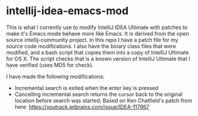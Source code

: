 intellij-idea-emacs-mod
=======================

This is what I currently use to modify IntelliJ IDEA Ultimate with patches to make it's Emacs mode behave more like Emacs.  It is derived from the open source intellij-community project.  In this repo I have a patch file for my source code modifications.  I also have the binary class files that were modified, and a bash script that copies them into a copy of IntelliJ Ultimate for OS X.  The script checks that is a known version of IntelliJ Ultimate that I have verified (uses MD5 for check).

I have made the following modifications:

* Incremental search is exited when the enter key is pressed
* Cancelling incremental search returns the cursor back to the original location before search was started; Based on Ken Chatfield's patch from here: https://youtrack.jetbrains.com/issue/IDEA-117967
